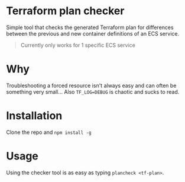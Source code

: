 # Terraform plan checker
Simple tool that checks the generated Terraform plan for differences between the previous and new container definitions of an ECS service.

> Currently only works for 1 specific ECS service

# Why
Troubleshooting a forced resource isn't always easy and can often be something very small... Also `TF_LOG=DEBUG` is chaotic and sucks to read.

# Installation
Clone the repo and `npm install -g`

# Usage
Using the checker tool is as easy as typing `plancheck <tf-plan>`.
